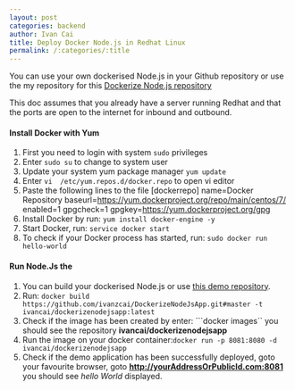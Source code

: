 ```yaml
---
layout: post
categories: backend
author: Ivan Cai
title: Deploy Docker Node.js in Redhat Linux
permalink: /:categories/:title
---
```


You can use your own dockerised Node.js in your Github repository or use the my repository for this [Dockerize Node.js repository](https://github.com/ivanzcai/DockerizeNodeJsApp.git)

This doc assumes that you already have a server running Redhat and that the ports are open to the internet for inbound and outbound. 


#### Install Docker with Yum 

1. First you need to login with system ```sudo``` privileges
2. Enter ```sudo su``` to change to system user
3. Update your system yum package manager ```yum update```
4. Enter ```vi  /etc/yum.repos.d/docker.repo``` to open vi editor 
5. Paste the following lines to the file
    [dockerrepo]
    name=Docker Repository
    baseurl=https://yum.dockerproject.org/repo/main/centos/7/
    enabled=1
    gpgcheck=1
    gpgkey=https://yum.dockerproject.org/gpg
6. Install Docker by run: 
    ```yum install docker-engine -y```
7. Start Docker, run: ```service docker start```
8. To check if your Docker process has started, run: ```sudo docker run hello-world ```


#### Run Node.Js the

1. You can build your dockerised Node.js or use [this demo repository](https://github.com/ivanzcai/DockerizeNodeJsApp.git). 
2. Run: ```docker build https://github.com/ivanzcai/DockerizeNodeJsApp.git#master -t ivancai/dockerizenodejsapp:latest```
3. Check if the image has been created by enter: ```docker images`` you should see the repository **ivancai/dockerizenodejsapp**
4. Run the image on your docker container:```docker run -p 8081:8080 -d ivancai/dockerizenodejsapp```
5. Check if the demo application has been successfully deployed, goto your favourite browser, goto **http://yourAddressOrPublicId.com:8081** you should see *hello World* displayed. 